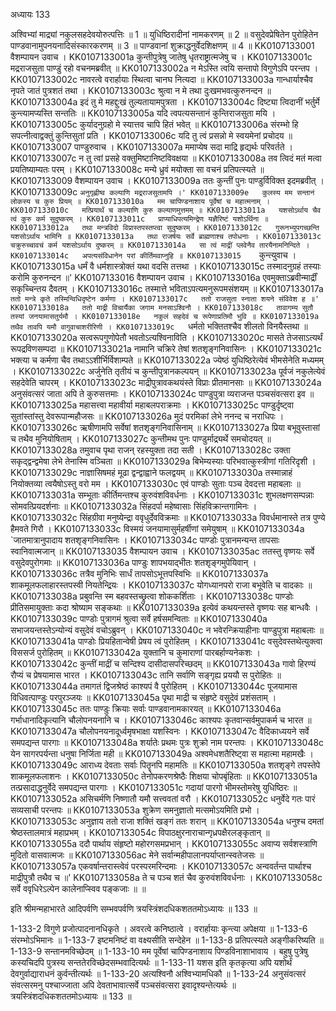 अध्यायः 133

अश्विभ्यां माद्र्यां नकुलसहदेवयोरुत्पत्तिः ॥ 1 ॥ युधिष्ठिरादीनां नामकरणम् ॥ 2 ॥ वसुदेवप्रेषितेन पुरोहितेन पाण्डवानामुपनयनादिसंस्कारकरणम् ॥ 3 ॥ पाण्डवानां शुक्राद्धनुर्वेदशिक्षणम् ॥ 4 ॥
KK0107133001	वैशम्पायन उवाच ।
KK0107133001a	कुन्तीपुत्रेषु जातेषु धृतराष्ट्रात्मजेषु च ।
KK0107133001c	मद्रराजसुता पाण्डुं रहो वचनमब्रवीत् ॥
KK0107133002a	न मेऽस्ति त्वयि सन्तापो विगुणेऽपि परन्तप ।
KK0107133002c	नावरत्वे वरार्हायाः स्थित्वा चानघ नित्यदा ॥
KK0107133003a	गान्धार्याश्चैव नृपते जातं पुत्रशतं तथा ।
KK0107133003c	श्रुत्वा न मे तथा दुःखमभवत्कुरुनन्दन ॥
KK0107133004a	इदं तु मे महद्दुःखं तुल्यतायामपुत्रता ।
KK0107133004c	दिष्ट्या त्विदानीं भर्तुर्मे कुन्त्यामप्यस्ति सन्ततिः ॥
KK0107133005a	यदि त्वपत्यसन्तानं कुन्तिराजसुता मयि ।
KK0107133005c	कुर्यादनुग्रहो मे स्यात्तव चापि हितं भवेत् ॥
KK0107133006a	संरम्भो हि सपत्नीत्वाद्वक्तुं कुन्तिसुतां प्रति ।
KK0107133006c	यदि तु त्वं प्रसन्नो मे स्वयमेनां प्रचोदय ॥
KK0107133007	पाण्डुरुवाच ।
KK0107133007a	ममाप्येष सदा माद्रि हृद्यर्थः परिवर्तते ।
KK0107133007c	न तु त्वां प्रसहे वक्तुमिष्टानिष्टविवक्षया ॥
KK0107133008a	तव त्विदं मतं मत्वा प्रयतिष्याम्यतः परम् ।
KK0107133008c	मन्ये ध्रुवं मयोक्ता सा वचनं प्रतिपत्स्यते ॥
KK0107133009	वैशम्पायन उवाच ।
KK0107133009a	ततः कुन्तीं पुनः पाण्डुर्विविक्त इदमब्रवीत् ।
KK0107133009c	`अनुगृह्णीष्व कल्याणि मद्रराजसुतामपि ।'
KK0107133009e	कुलस्य मम सन्तानं लोकस्य च कुरु प्रियम् ॥
KK0107133010a	मम चापिण्डनाशाय पूर्वेषां च महात्मनाम् ।
KK0107133010c	मत्प्रियार्थं च कल्याणि कुरु कल्याणमुत्तमम् ॥
KK0107133011a	यशसोऽर्थाय चैव त्वं कुरु कर्म सुदुष्करम् ।
KK0107133011c	प्राप्याधिपत्यमिन्द्रेण यज्ञैरिष्टं यशोऽर्थिना ॥
KK0107133012a	तथा मन्त्रविदो विप्रास्तपस्तप्त्वा सुदुष्करम् ।
KK0107133012c	गुरूनभ्युपगच्छन्ति यशसोऽर्थाय भामिनि ॥
KK0107133013a	तथा राजर्षयः सर्वे ब्राह्मणाश्च तपोधनाः ।
KK0107133013c	चक्रुरुच्चावचं कर्म यशसोऽर्थाय दुष्करम् ॥
KK0107133014a	सा त्वं माद्रीं प्लवेनैव तारयैनामनिन्दिते ।
KK0107133014c	अपत्यसंविधानेन परां कीर्तिमवाप्नुहि ॥
KK0107133015	`कुन्त्युवाच ।
KK0107133015a	धर्मं वै धर्मशास्त्रोक्तं यथा वदसि तत्तथा ।
KK0107133015c	तस्मादनुग्रहं तस्याः करोमि कुरुनन्दन ॥'
KK0107133016	वैशम्पायन उवाच ।
KK0107133016a	एवमुक्ताऽब्रवीन्मार्द्रीं सकृच्चिन्तय दैवतम् ।
KK0107133016c	तस्मात्ते भविताऽपत्यमनुरूपमसंशयम् ॥
KK0107133017a	`ततो मन्त्रे कृते तस्मिन्विधिदृष्टेन कर्मणा ।
KK0107133017c	ततो राजसुता स्नाता शयने संविवेश ह ॥'
KK0107133018a	ततो माद्री विचार्यैका जगाम मनसाऽश्विनौ ।
KK0107133018c	तावागम्य सुतौ तस्यां जनयामासतुर्यमौ ।
KK0107133018e	नकुलं सहदेवं च रूपेणाप्रतिमौ भुवि ॥
KK0107133019a	तथैव तावपि यमौ वागुवाचाशरीरिणी ।
KK0107133019c	`धर्मतो भक्तितश्चैव शीलतो विनयैस्तथा ॥
KK0107133020a	सत्वरूपगुणोपेतौ भवतोऽत्यश्विनाविति ।
KK0107133020c	मासते तेजसाऽत्यर्थं रूपद्रविणसम्पदा ॥
KK0107133021a	नामानि चक्रिरे तेषां शतशृङ्गनिवासिनः ।
KK0107133021c	भक्त्या च कर्मणा चैव तथाऽऽशीर्भिर्विशाम्पते ॥
KK0107133022a	ज्येष्ठं युधिष्ठिरेत्येवं भीमसेनेति मध्यमम् ।
KK0107133022c	अर्जुनेति तृतीयं च कुन्तीपुत्रानकल्पयन् ॥
KK0107133023a	पूर्वजं नकुलेत्येवं सहदेवेति चापरम् ।
KK0107133023c	माद्रीपुत्रावकथयंस्ते विप्राः प्रीतमानसाः ॥
KK0107133024a	अनुसंवत्सरं जाता अपि ते कुरुसत्तमाः ।
KK0107133024c	पाण्डुपुत्रा व्यराजन्त पञ्चसंवत्सरा इव ॥
KK0107133025a	महासत्त्वा महावीर्या महाबलपराक्रमाः ।
KK0107133025c	पाण्डुर्दृष्ट्वा सुतांस्तांस्तु देवरूपान्महौजसः ॥
KK0107133026a	मुदं परमिकां लेभे ननन्द च नराधिपः ।
KK0107133026c	ऋषीणामपि सर्वेषां शतशृङ्गनिवासिनाम् ॥
KK0107133027a	प्रिया बभूवुस्तासां च तथैव मुनियोषिताम् ।
KK0107133027c	कुन्तीमथ पुनः पाण्डुर्माद्र्यर्थे समचोदयत् ॥
KK0107133028a	तमुवाच पृथा राजन् रहस्युक्ता तदा सती ।
KK0107133028c	उक्ता सकृद्द्वन्द्वमेषा लेभे तेनास्मि वञ्चिता ॥
KK0107133029a	बिभेम्यस्याः परिभवात्कुस्त्रीणां गतिरिदृशी ।
KK0107133029c	नाज्ञासिषमहं मूढा द्वन्द्वाह्वाने फलद्वयम् ॥
KK0107133030a	तस्मान्नाहं नियोक्तव्या त्वयैषोऽस्तु वरो मम ।
KK0107133030c	एवं पाण्डोः सुताः पञ्च देवदत्ता महाबलाः ॥
KK0107133031a	सम्भूताः कीर्तिमन्तश्च कुरुवंशविवर्धनाः ।
KK0107133031c	शुभलक्षणसम्पन्नाः सोमवत्प्रियदर्शनाः ॥
KK0107133032a	सिंहदर्पा महेष्वासाः सिंहविक्रान्तगामिनः ।
KK0107133032c	सिंहग्रीवा मनुष्येन्द्रा ववृधुर्देवविक्रमाः ॥
KK0107133033a	विवर्धमानास्ते तत्र पुण्ये हैमवते गिरौ ।
KK0107133033c	विस्मयं जनयामासुर्महर्षीणां समेयुषाम् ॥
KK0107133034a	`जातमात्रानुपादाय शतशृङ्गनिवासिनः ।
KK0107133034c	पाण्डोः पुत्रानमन्यन्त तापसाः स्वानिवात्मजान् ॥
KK0107133035	वैशम्पायन उवाच ।
KK0107133035ac	ततस्तु वृष्णयः सर्वे वसुदेवपुरोगमाः ॥
KK0107133036a	पाण्डुः शापभयाद्भीतः शतशृङ्गमुपेयिवान् ।
KK0107133036c	तत्रैव मुनिभिः सार्धं तापसोऽभूत्तपस्विभिः ॥
KK0107133037a	शाकमूलफलाहारस्तपस्वी नियतेन्द्रियः ।
KK0107133037c	योगध्यानपरो राजा बभूवेति च वादकाः ॥
KK0107133038a	प्रबुवन्ति स्म बहवस्तच्छ्रुत्वा शोककर्शिताः ।
KK0107133038c	पाण्डोः प्रीतिसमायुक्ताः कदा श्रोष्याम सङ्कथाः ॥
KK0107133039a	इत्येवं कथयन्तस्ते वृष्णयः सह बान्धवैः ।
KK0107133039c	पाण्डोः पुत्रागमं श्रुत्वा सर्वे हर्षसमन्विताः ॥
KK0107133040a	सभाजयन्तस्तेऽन्योन्यं वसुदेवं वचोऽब्रुवन् ।
KK0107133040c	न भवेरन्क्रियाहीनाः पाण्डुपुत्रा महाबलाः ॥
KK0107133041a	पाण्डोः प्रियहितान्वेषी प्रेषय त्वं पुरोहितम् ।
KK0107133041c	वसुदेवस्तथेत्युक्त्वा विससर्ज पुरोहितम् ॥
KK0107133042a	युक्तानि च कुमाराणां पारबर्हाण्यनेकशः ।
KK0107133042c	कुन्तीं माद्रीं च सन्दिश्य दासीदासपरिच्छदम् ॥
KK0107133043a	गावो हिरण्यं रौप्यं च प्रेषयामास भारत ।
KK0107133043c	तानि सर्वाणि सङ्गृह्य प्रययौ स पुरोहितः ॥
KK0107133044a	तमागतं द्विजश्रेष्ठं काश्यपं वै पुरोहितम् ।
KK0107133044c	पूजयामास विधिवत्पाण्डुः परपुरञ्जयः ॥
KK0107133045a	पृथा माद्री च संहृष्टे वसुदेवं प्रशंसताम् ।
KK0107133045c	ततः पाण्डुः क्रियाः सर्वाः पाण्डवानामकारयत् ॥
KK0107133046a	गर्भाधानादिकृत्यानि चौलोपनयनानि च ।
KK0107133046c	काश्यपः कृतवान्सर्वमुपाकर्म च भारत ॥
KK0107133047a	चौलोपनयनादूर्ध्वमृषभाक्षा यशस्विनः ।
KK0107133047c	वैदिकाध्ययने सर्वे समपद्यन्त पारगाः ॥
KK0107133048a	शर्यातेः प्रथमः पुत्रः शुक्रो नाम परन्तपः ।
KK0107133048c	येन सागरपर्यन्ता धनुषा निर्जिता मही ॥
KK0107133049a	अश्वमेधशतैरिष्ट्वा स महात्मा महामखैः ।
KK0107133049c	आराध्य देवताः सर्वाः पितॄनपि महामतिः ॥
KK0107133050a	शतशृङ्गे तपस्तेपे शाकमूलफलाशनः ।
KK0107133050c	तेनोपकरणश्रेष्ठैः शिक्षया चोपबृंहिताः ॥
KK0107133051a	तत्प्रसादाद्धनुर्वेदे समपद्यन्त पारगाः ।
KK0107133051c	गदायां पारगो भीमस्तोमरेषु युधिष्ठिरः ॥
KK0107133052a	असिचर्मणि निष्णातौ यमौ सत्त्ववतां वरौ ।
KK0107133052c	धनुर्वेदे गतः पारं सव्यसाची परन्तपः ॥
KK0107133053a	शुक्रेण समनुज्ञातो मत्समोऽयमिति प्रभो ।
KK0107133053c	अनुज्ञाय ततो राजा शक्तिं खङ्गं ततः शरान् ॥
KK0107133054a	धनुश्च दमतां श्रेष्ठस्तालमात्रं महाप्रभम् ।
KK0107133054c	विपाठक्षुरनाराचान्गृध्रपक्षैरलङ्कृतान् ॥
KK0107133055a	ददौ पार्थाय संहृष्टो महोरगसमप्रभान् ।
KK0107133055c	अवाप्य सर्वशस्त्राणि मुदितो वासवात्मजः ॥
KK0107133056ac	मेने सर्वान्महीपालानपर्याप्तान्स्वतेजसः ॥
KK0107133057a	एकवर्षान्तरास्त्वेवं परस्परमरिन्दमाः ।
KK0107133057c	अन्ववर्तन्त पार्थाश्च माद्रीपुत्रौ तथैव च ॥'
KK0107133058a	ते च पञ्च शतं चैव कुरुवंशविवर्धनाः ।
KK0107133058c	सर्वे ववृधिरेऽल्पेन कालेनाप्स्विव पङ्कजाः ॥ ॥

इति श्रीमन्महाभारते आदिपर्वणि सम्भवपर्वणि त्रयस्त्रिंशदधिकशततमोऽध्यायः ॥ 133 ॥

1-133-2 विगुणे प्रजोत्पादनानधिकृते । अवरत्वे कनिष्ठात्वे । वरार्हायाः कृन्त्या अपेक्षया ॥ 1-133-6 संरम्भोऽभिमानः ॥ 1-133-7 इष्टमनिष्टं वा वक्ष्यसीति सन्देहेन ॥ 1-133-8 प्रतिपत्स्यते अङ्गीकरिष्यति ॥ 1-133-9 सन्तानमविच्छेदम् ॥ 1-133-10 मम पूर्वेषां चापिण्डनाशाय पिण्डविनाशाभावाय । बहुषु पुत्रेषु कस्यचिदपि पुत्रस्य सन्ततेरविच्छेदसम्भवादित्यर्थः ॥ 1-133-11 यशस इति कृतकृत्या अपि यशोर्थं देवगुर्वाद्याराधनं कुर्वन्तीत्यर्थः ॥ 1-133-20 अत्यश्विनौ अश्विभ्यामधिकौ ॥ 1-133-24 अनुसंवत्सरं संवत्सरमनु पश्चाज्जाता अपि देवताभावात्सर्वे पञ्चसंवत्सरा इवादृश्यन्तेत्यर्थः ॥ त्रयस्त्रिंशदधिकशततमोऽध्यायः ॥ 133 ॥

